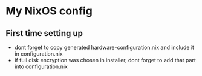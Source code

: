 # My NixOS config

## First time setting up

- dont forget to copy generated hardware-configuration.nix and include it in configuration.nix
- if full disk encryption was chosen in installer, dont forget to add that part into configuration.nix

